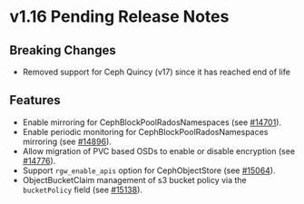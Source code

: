 # v1.16 Pending Release Notes

## Breaking Changes

- Removed support for Ceph Quincy (v17) since it has reached end of life

## Features

- Enable mirroring for CephBlockPoolRadosNamespaces (see [#14701](https://github.com/rook/rook/pull/14701)).
- Enable periodic monitoring for CephBlockPoolRadosNamespaces mirroring (see [#14896](https://github.com/rook/rook/pull/14896)).
- Allow migration of PVC based OSDs to enable or disable encryption (see [#14776](https://github.com/rook/rook/pull/14776)).
- Support `rgw_enable_apis` option for CephObjectStore (see [#15064](https://github.com/rook/rook/pull/15064)).
- ObjectBucketClaim management of s3 bucket policy via the `bucketPolicy` field (see [#15138](https://github.com/rook/rook/pull/15138)).
